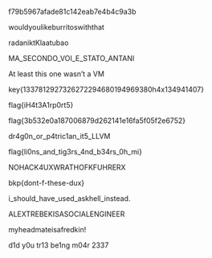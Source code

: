 f79b5967afade81c142eab7e4b4c9a3b

wouldyoulikeburritoswiththat

radaniktKlaatubao

MA_SECONDO_VOI_E_STATO_ANTANI

At least this one wasn’t a VM

key{1337812927326272294680194969380h4x134941407}

flag{iH4t3A1rp0rt5}

flag{3b532e0a187006879d262141e16fa5f05f2e6752}

dr4g0n_or_p4tric1an_it5_LLVM

flag{li0ns_and_tig3rs_4nd_b34rs_0h_mi}

NOHACK4UXWRATHOFKFUHRERX

bkp{dont-f-these-dux}

i_should_have_used_askhell_instead.

ALEXTREBEKISASOCIALENGINEER

myheadmateisafredkin!

d1d y0u tr13 be1ng m04r 2337
